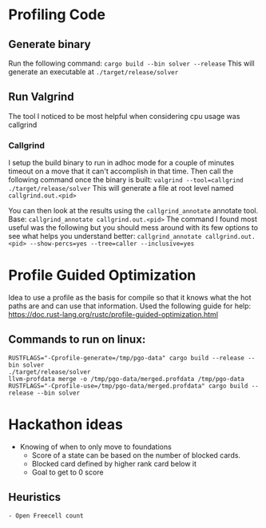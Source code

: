 # Profiling Code

## Generate binary
Run the following command: `cargo build --bin solver --release`
This will generate an executable at `./target/release/solver`

## Run Valgrind
The tool I noticed to be most helpful when considering cpu usage was callgrind

### Callgrind
I setup the build binary to run in adhoc mode for a couple of minutes timeout on a move that it can't accomplish in that time.
Then call the following command once the binary is built: `valgrind --tool=callgrind ./target/release/solver`
This will generate a file at root level named `callgrind.out.<pid>`

You can then look at the results using the `callgrind_annotate` annotate tool. 
Base: `callgrind_annotate callgrind.out.<pid>`
The command I found most useful was the following but you should mess around with its few options to see what helps you understand better: `callgrind_annotate callgrind.out.<pid> --show-percs=yes --tree=caller --inclusive=yes`


# Profile Guided Optimization

Idea to use a profile as the basis for compile so that it knows what the hot paths are and can use that information.
Used the following guide for help: https://doc.rust-lang.org/rustc/profile-guided-optimization.html
## Commands to run on linux:
```
RUSTFLAGS="-Cprofile-generate=/tmp/pgo-data" cargo build --release --bin solver
./target/release/solver
llvm-profdata merge -o /tmp/pgo-data/merged.profdata /tmp/pgo-data
RUSTFLAGS="-Cprofile-use=/tmp/pgo-data/merged.profdata" cargo build --release --bin solver
```



# Hackathon ideas

- Knowing of when to only move to foundations
    - Score of a state can be based on the number of blocked cards. 
    - Blocked card defined by higher rank card below it
    - Goal to get to 0 score

## Heuristics
    - Open Freecell count
    

